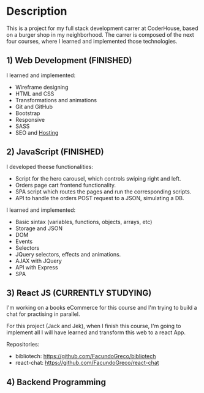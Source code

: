 # Description

This is a project for my full stack development carrer at CoderHouse, based on a burger shop in my neighborhood. 
The carrer is composed of the next four courses, where I learned and implemented those technologies.

## 1) Web Development (FINISHED)

I learned and implemented:
- Wireframe designing
- HTML and CSS
- Transformations and animations
- Git and GitHub
- Bootstrap
- Responsive
- SASS
- SEO and [Hosting](https://jack-and-jek.000webhostapp.com/)

## 2) JavaScript (FINISHED)

I developed theese functionalities:
- Script for the hero carousel, which controls swiping right and left.
- Orders page cart frontend functionality. 
- SPA script which routes the pages and run the corresponding scripts.
- API to handle the orders POST request to a JSON, simulating a DB.

I learned and implemented:
- Basic sintax (variables, functions, objects, arrays, etc)
- Storage and JSON
- DOM
- Events
- Selectors
- JQuery selectors, effects and animations.
- AJAX with JQuery
- API with Express
- SPA

## 3) React JS (CURRENTLY STUDYING)

I'm working on a books eCommerce for this course and I'm trying to build a chat for practising in parallel. 

For this project (Jack and Jek), when I finish this course, I'm going to implement all I will have learned and transform this web to a react App.

Repositories:
- bibliotech: https://github.com/FacundoGreco/bibliotech
- react-chat: https://github.com/FacundoGreco/react-chat

## 4) Backend Programming

